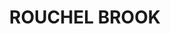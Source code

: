 ---
lastmod: '2025-04-06T06:05:20+00:00'
latitude: -32.14622
layout: suburb
longitude: 151.102917
postcode: '2336'
state: NSW
title: ROUCHEL BROOK
url: /nsw/rouchel-brook/
---